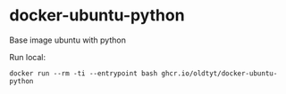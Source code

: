 # docker-ubuntu-python

Base image ubuntu with python

Run local:

```
docker run --rm -ti --entrypoint bash ghcr.io/oldtyt/docker-ubuntu-python
```
